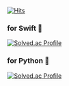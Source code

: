 <!--
**baekdusan/baekdusan** is a ✨ _special_ ✨ repository because its `README.md` (this file) appears on your GitHub profile.

Here are some ideas to get you started:

- 🔭 I’m currently working on ...
- 🌱 I’m currently learning ...
- 👯 I’m looking to collaborate on ...
- 🤔 I’m looking for help with ...
- 💬 Ask me about ...
- 📫 How to reach me: ...
- 😄 Pronouns: ...
- ⚡ Fun fact: ...
-->
[![Hits](https://hits.seeyoufarm.com/api/count/incr/badge.svg?url=https%3A%2F%2Fgithub.com%2Fbaekdusan&count_bg=%2379C83D&title_bg=%23555555&icon=&icon_color=%23E7E7E7&title=hits&edge_flat=false)](https://hits.seeyoufarm.com)
### for Swift 🍏
[![Solved.ac Profile](http://mazassumnida.wtf/api/generate_badge?boj=santoo)](https://solved.ac/santoo)
### for Python 🍪
[![Solved.ac Profile](http://mazassumnida.wtf/api/generate_badge?boj=dusanbaek)](https://solved.ac/dusanbaek)
